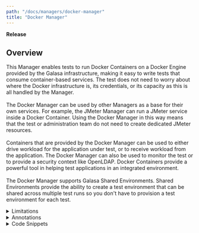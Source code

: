 ```yaml
---
path: "/docs/managers/docker-manager"
title: "Docker Manager"
---
```


**Release**

## Overview
This Manager enables tests to run Docker Containers on a Docker Engine provided by the Galasa infrastructure, making it easy to write tests that consume container-based services. The test does not need to worry about where the Docker infrastructure is, its credentials, or its capacity as this is all handled by the Manager. <br><br> The Docker Manager can be used by other Managers as a base for their own services.  For example, the JMeter Manager can run a JMeter service inside a Docker Container.  Using the Docker Manager in this way means that the test or administration team  do not need to create dedicated JMeter resources. <br><br>  Containers that are provided by the Docker Manager can be used to either drive  workload for the application under test, or to receive workload from the application.  The Docker Manager can also be used to monitor the test or to provide a security context like  OpenLDAP. Docker Containers provide a powerful tool in helping test applications in an integrated environment. <br><br> The Docker Manager supports Galasa Shared Environments.  Shared Environments provide  the ability to create a test environment that can be shared across multiple test runs  so you don't have to provision a test environment for each test.

<details><summary>Limitations</summary>
The Docker Manager supports only AMD64 platforms. It is planned to expand the capability to S390x. <br><br> The Docker Manager currently supports only a single Docker Engine.  It is planned to allow multiple Docker Engines to be configured.</details>


<details><summary>Annotations</summary>

The following annotations are available with the Docker Manager
 
| Annotation: | Docker Container |
| --------------------------------------- | :------------------------------------- |
| Name: | @DockerContainer |
| Description: | The <code>@DockerContainer</code> annotation requests the Docker Manager to allocate a slot and start a container  on the infrastructure Docker Engines. The test can request as many containers as required within  the limits set by the Docker Manager configuration. |
| Attribute: `dockerContainerTag` |  The <code>dockerContainerTag</code> is used to identify the Docker Container to other Managers or Shared Environments.  If a test is using multiple  Docker Containers, each separate Docker Container must have a unique tag. If two Docker Containers use the same tag, they will refer to the  same Docker Container. |
| Attribute: `image` |  The <code>image</code> attribute provides the Docker Image that is used to create the Docker Container.  The image name must not  include the Docker Registry as this is provided in the CPS.   If using a public official image from DockerHub,  then the  image name must be prefixed with <code>library/</code>, for example <code>library/httpd:latest</code>, the Docker Manager will not default to the library namespace like the Docker commands do. |
| Attribute: `start` |  The <code>start</code> attribute indicates whether the Docker Container should be started automatically. If the  test needs to perform some work before the container is started, then <code>start=false</code> should be used, after which  <code>IDockerContainer.start()</code> can be called to start the container. |
| Attribute: `dockerEngineTag` |  The <code>dockerEngineTag</code> will be used in the future so that a container can be run on a specific Docker Engine type. You would not normally need to provide a Docker Engine tag. |
| Syntax: | <code>@DockerContainer(image="library/httpd:latest")<br> public IDockerContainer httpdContainer;<br> @DockerContainer(image="privateimage", start=false)<br> public IDockerContainer container1;<br> </code> |
| Notes: | The <code>IDockerContainer</code> interface gives the test access to the IPv4/6 address and the exposed port numbers of the Docker Container.  The interface also enables the test to execute commands and retrieve the log and transfer files that are sent to  and from the container.<br><br> See <a href="https://javadoc-snapshot.galasa.dev/dev/galasa/docker/DockerContainer.html" target="_blank">DockerContainer</a> and <a href="https://javadoc-snapshot.galasa.dev/dev/galasa/docker/IDockerContainer.html" target="_blank">IDockerContainer</a> to find out more. |
</details>

<details><summary>Code Snippets</summary>

Use the following code snippets to help you get started with the Docker Manager.
 
<details>
<summary>Create a Docker Container</summary>

The following snippet shows the minimum code that is required to request a Docker Container in a Galasa test:

```
@Dockercontainer(image="library/httpd:latest", tag="http", start=true)
public IDockercontainer container1;
```

The code creates a Docker Container with an Apache HTTP Server running on port 80. Although this does not provide much, it does give a known target HTTP Server that you can start and stop in order to test how your application responds in those circumstances.  By accessing the *container1* field, you can find the IP address and port that was used for the container. 


At the end of the test, the Docker Manager automatically stops and discards the Docker Container. If for some reason the test was not able to do this, the Docker Manager resource management routines perform the same clean up after the Galasa Ecosystem discovers the test has disappeared.

There is no limit in Galasa on how many Docker Containers can be used within a single test. The only limit is the number of Docker Containers that can be started in the Galasa Ecosystem. This limit is set by the Galasa Administrator and is typically set to the maximum number of containers that can be supported by the Docker Server or Swarm.  If there are not enough slots available for an automated run, the run is put back on the queue in *waiting* state to retry. Local test runs fail if there are not enough container slots available.
</details>

<details>
<summary>Obtain the IP address and port of an exposed container port</summary>

Find the IP address and port by using the following code which provisions and starts an Apache HTTP server on port 80:

```
@Dockercontainer(image="library/httpd:latest")
public IDockercontainer httpcontainer;
...
InetSocketAddress port80 = httpContainer.getFirstSocketForExposedPort(80);
```
</details>

<details>
<summary>Stop and Start a container</summary>

Stop and start your Apache HTTP Server to test how your application responds by using the following code:

```
@Dockercontainer(image="library/httpd:latest")
public IDockercontainer httpcontainer;
...
httpContainer.stop();

httpContainer.start();
```
</details>

<details>
<summary>Run a command in the container</summary>

Use the following code to execute a command within the Docker Container and return the resulting output:
```
@Dockercontainer(image="library/httpd:latest")
public IDockercontainer httpcontainer;
...
IDockerExec exec = httpContainer.exec("ls","-l","/var/log");
exec.waitForExec();
String output = exec.getCurrentOutput();
```
</details>

<details>
<summary>Retrieve the log of the container</summary>

Use the following code to retrieve the container log:

```
@Dockercontainer(image="library/httpd:latest")
public IDockercontainer httpcontainer;
...
String log = httpContainer.getStdOut();
```
</details>

<details><summary>Configuration Properties</summary>

The following are properties used to configure the Docker Manager.

| Property: | Docker Engine CPS Property |

| --------------------------------------- | :------------------------------------- |
| Name: | docker.engine.[engineId].hostname |
| Description: | Provides location of the Docker Engine |
| Required:  | Yes - the hostname of the Docker Engine must be provided |
| Default value: | None |
| Valid values: | A valid DNS name or IPv4/6 address |
| Examples: | <code>docker.engine.[engineId].hostname=docker.example.company.org<br> docker.engine.[engineId].hostname=192.168.2.3 </code> |

Currently, the Docker Manager supports only a single Docker Engine although it is planned to allow multiple Engines to be configured.<br> To allow local runs to access the local Docker Engine, you must add this property to the CPS and enable the TCP port of your local Docker Engine.<br> If the Docker Engine is not using the default TCP port, you must provide the *docker.engine.port* configuration property in the CPS. </details>


| Property: | Docker Engine Port CPS Property |
| --------------------------------------- | :------------------------------------- |
| Name: | docker.engine.port |
| Description: | Provides TCP Port of the Docker Engine |
| Required:  | No |
| Default value: | 2375 |
| Valid values: | Any valid TCP Port number |
| Examples: | <code>docker.engine.port=2375</code> |

The Docker Manager communicates with the Docker Engine via TCP. The Docker Engine needs to be  configured to open the TCP port, which is usually 2375. If the port is not the default one, then this property needs to be provided in the CPS.


| Property: | Default Docker Registries CPS Property |
| --------------------------------------- | :------------------------------------- |
| Name: | docker.default.registries |
| Description: | An ordered list of Docker Registries IDs to search for Images requested by Galasa Tests |
| Required:  | No |
| Default value: | If not provided, DOCKERHUB id will be added |
| Valid values: | A comma separated list of ID.  See CPS property <code>docker.registry.ID</code> |
| Examples: | <code>docker.default.registries=LOCAL,DOCKERHUB</code> |

To decouple Docker Registries from the Galasa test, this property allows the Docker Manager to search for images. The main reason being if the customer Docker Registry moves, only this property needs  to change, instead of having to change the source code of lots of tests. <br> <br> The registries are searched in order when looking for an image. When the image is located, the search stops.  <br> <br> If this property is provided in the CPS, the Docker Hub registry is not automatically appended. If it is required, then the DOCKERHUB id must be included.

 
| Property: | Docker Registry Credentials CPS Property |
| --------------------------------------- | :------------------------------------- |
| Name: | docker.registry.[ID.]credentials |
| Description: | Provides the credentials of a Docker Registry that is used by the Docker Manager |
| Required:  | Yes if the registry requires authentication. |
| Default value: | DOCKER |
| Valid values: | A valid credentials ID. |
| Examples: | <code>docker.registry.LOCAL.credentials=CREDSID</code> |

If the <code>docker.registry.ID.credentials</code> CPS property is missing, the Docker Manager will attempt to use the credentials ID that is provided in <code>docker.registry.credentials</code>, if that is missing, then the default credentials  ID of <code>DOCKER</code> will be used.

 
| Property: | Docker Registry URL CPS Property |
| --------------------------------------- | :------------------------------------- |
| Name: | docker.registry.ID.url |
| Description: | Provides the URL of a Docker Registry that is used by the Docker Manager. |
| Required:  | Yes if the Registry ID is used in the CPS Property <code>docker.default.registries</code>. However,  the Docker Manager will default DOCKERHUB to <code>https://registry.hub.docker.com</code> if not provided. |
| Default value: | None, except for DOCKERHUB where the default is <code>https://registry.hub.docker.com</code> |
| Valid values: | A valid URL |
| Examples: | <code>docker.registry.LOCAL.url=https://registry.local.com</code> |

If the Docker Registry requires credentials for authentication, then the id for the credentials must be provided using the CPS property  <code>docker.registry.ID.credentials</code> or <code>docker.registry.credentials</code>
</details>
